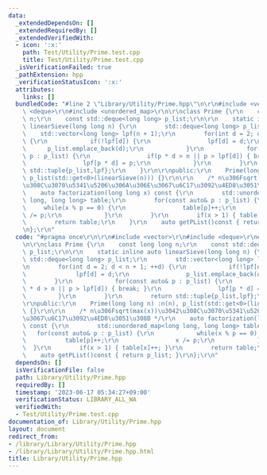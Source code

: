 ```yaml
---
data:
  _extendedDependsOn: []
  _extendedRequiredBy: []
  _extendedVerifiedWith:
  - icon: ':x:'
    path: Test/Utility/Prime.test.cpp
    title: Test/Utility/Prime.test.cpp
  _isVerificationFailed: true
  _pathExtension: hpp
  _verificationStatusIcon: ':x:'
  attributes:
    links: []
  bundledCode: "#line 2 \"Library/Utility/Prime.hpp\"\n\r\n#include <vector>\r\n#include\
    \ <deque>\r\n#include <unordered_map>\r\n\r\nclass Prime {\r\n    const long long\
    \ n;\r\n    const std::deque<long long> p_list;\r\n\r\n    static inline auto\
    \ linearSieve(long long n) {\r\n        std::deque<long long> p_list;\r\n    \
    \    std::vector<long long> lpf(n + 1);\r\n        for(int d = 2; d < n + 1; ++d)\
    \ {\r\n            if(!lpf[d]) {\r\n                lpf[d] = d;\r\n          \
    \      p_list.emplace_back(d);\r\n            }\r\n            for(const auto&\
    \ p : p_list) {\r\n                if(p * d > n || p > lpf[d]) { break; }\r\n\
    \                lpf[p * d] = p;\r\n            }\r\n        }\r\n        return\
    \ std::tuple{p_list,lpf};\r\n    }\r\n\r\npublic:\r\n    Prime(long long n) :n(n),\
    \ p_list(std::get<0>(linearSieve(n))) {}\r\n\r\n    /* n\u306Fsqrt(max(x))\u3042\
    \u308C\u3070\u5341\u5206\u306A\u306E\u3067\u6C17\u3092\u4ED8\u3051\u308B */\r\n\
    \    auto factorization(long long x) const {\r\n        std::unordered_map<long\
    \ long, long long> table;\r\n        for(const auto& p : p_list) {\r\n       \
    \     while(x % p == 0) {\r\n                table[p]++;\r\n                x\
    \ /= p;\r\n            }\r\n        }\r\n        if(x > 1) { table[x]++; }\r\n\
    \        return table;\r\n    }\r\n    auto getPList()const { return p_list; }\r\
    \n};\r\n"
  code: "#pragma once\r\n\r\n#include <vector>\r\n#include <deque>\r\n#include <unordered_map>\r\
    \n\r\nclass Prime {\r\n    const long long n;\r\n    const std::deque<long long>\
    \ p_list;\r\n\r\n    static inline auto linearSieve(long long n) {\r\n       \
    \ std::deque<long long> p_list;\r\n        std::vector<long long> lpf(n + 1);\r\
    \n        for(int d = 2; d < n + 1; ++d) {\r\n            if(!lpf[d]) {\r\n  \
    \              lpf[d] = d;\r\n                p_list.emplace_back(d);\r\n    \
    \        }\r\n            for(const auto& p : p_list) {\r\n                if(p\
    \ * d > n || p > lpf[d]) { break; }\r\n                lpf[p * d] = p;\r\n   \
    \         }\r\n        }\r\n        return std::tuple{p_list,lpf};\r\n    }\r\n\
    \r\npublic:\r\n    Prime(long long n) :n(n), p_list(std::get<0>(linearSieve(n)))\
    \ {}\r\n\r\n    /* n\u306Fsqrt(max(x))\u3042\u308C\u3070\u5341\u5206\u306A\u306E\
    \u3067\u6C17\u3092\u4ED8\u3051\u308B */\r\n    auto factorization(long long x)\
    \ const {\r\n        std::unordered_map<long long, long long> table;\r\n     \
    \   for(const auto& p : p_list) {\r\n            while(x % p == 0) {\r\n     \
    \           table[p]++;\r\n                x /= p;\r\n            }\r\n      \
    \  }\r\n        if(x > 1) { table[x]++; }\r\n        return table;\r\n    }\r\n\
    \    auto getPList()const { return p_list; }\r\n};\r\n"
  dependsOn: []
  isVerificationFile: false
  path: Library/Utility/Prime.hpp
  requiredBy: []
  timestamp: '2023-06-17 05:34:27+09:00'
  verificationStatus: LIBRARY_ALL_WA
  verifiedWith:
  - Test/Utility/Prime.test.cpp
documentation_of: Library/Utility/Prime.hpp
layout: document
redirect_from:
- /library/Library/Utility/Prime.hpp
- /library/Library/Utility/Prime.hpp.html
title: Library/Utility/Prime.hpp
---
```

